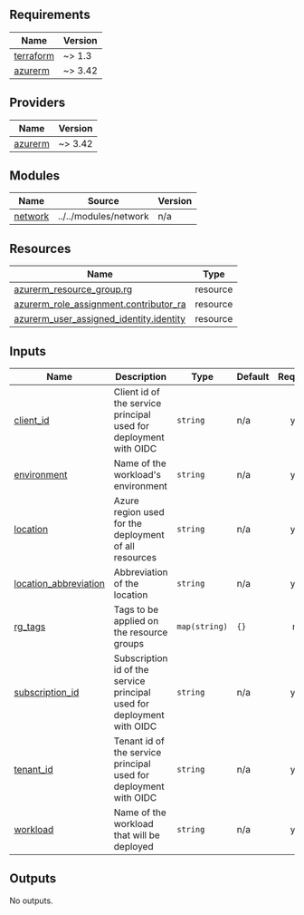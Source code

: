 <!-- BEGIN_TF_DOCS -->
## Requirements

| Name | Version |
|------|---------|
| <a name="requirement_terraform"></a> [terraform](#requirement\_terraform) | ~> 1.3 |
| <a name="requirement_azurerm"></a> [azurerm](#requirement\_azurerm) | ~> 3.42 |

## Providers

| Name | Version |
|------|---------|
| <a name="provider_azurerm"></a> [azurerm](#provider\_azurerm) | ~> 3.42 |

## Modules

| Name | Source | Version |
|------|--------|---------|
| <a name="module_network"></a> [network](#module\_network) | ../../modules/network | n/a |

## Resources

| Name | Type |
|------|------|
| [azurerm_resource_group.rg](https://registry.terraform.io/providers/hashicorp/azurerm/latest/docs/resources/resource_group) | resource |
| [azurerm_role_assignment.contributor_ra](https://registry.terraform.io/providers/hashicorp/azurerm/latest/docs/resources/role_assignment) | resource |
| [azurerm_user_assigned_identity.identity](https://registry.terraform.io/providers/hashicorp/azurerm/latest/docs/resources/user_assigned_identity) | resource |

## Inputs

| Name | Description | Type | Default | Required |
|------|-------------|------|---------|:--------:|
| <a name="input_client_id"></a> [client\_id](#input\_client\_id) | Client id of the service principal used for deployment with OIDC | `string` | n/a | yes |
| <a name="input_environment"></a> [environment](#input\_environment) | Name of the workload's environment | `string` | n/a | yes |
| <a name="input_location"></a> [location](#input\_location) | Azure region used for the deployment of all resources | `string` | n/a | yes |
| <a name="input_location_abbreviation"></a> [location\_abbreviation](#input\_location\_abbreviation) | Abbreviation of the location | `string` | n/a | yes |
| <a name="input_rg_tags"></a> [rg\_tags](#input\_rg\_tags) | Tags to be applied on the resource groups | `map(string)` | `{}` | no |
| <a name="input_subscription_id"></a> [subscription\_id](#input\_subscription\_id) | Subscription id of the service principal used for deployment with OIDC | `string` | n/a | yes |
| <a name="input_tenant_id"></a> [tenant\_id](#input\_tenant\_id) | Tenant id of the service principal used for deployment with OIDC | `string` | n/a | yes |
| <a name="input_workload"></a> [workload](#input\_workload) | Name of the workload that will be deployed | `string` | n/a | yes |

## Outputs

No outputs.
<!-- END_TF_DOCS -->